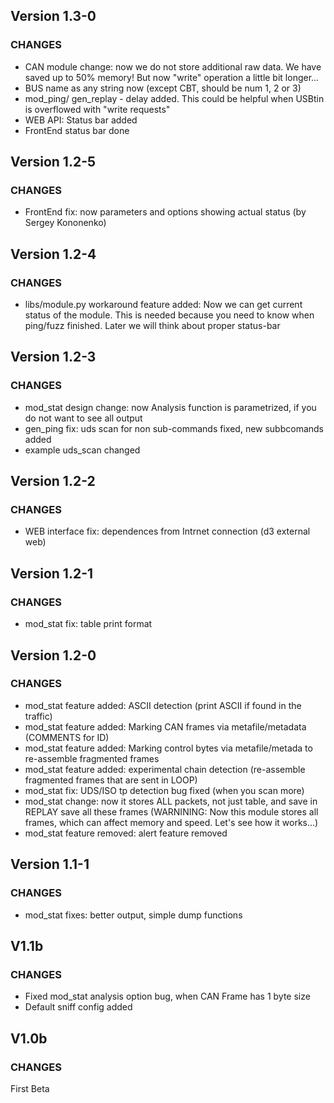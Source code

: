 ## Version 1.3-0
### CHANGES
 - CAN module change: now we do not store additional raw data. We have saved up to 50% memory! But now "write" operation a little bit longer...
 - BUS name as any string now (except CBT, should be num 1, 2 or 3)
 - mod_ping/ gen_replay - delay added. This could be helpful when USBtin is overflowed with "write requests"
 - WEB API: Status bar added
 - FrontEnd status bar done
 
## Version 1.2-5
### CHANGES
 - FrontEnd fix: now parameters and options showing actual status (by Sergey Kononenko)
 
## Version 1.2-4
### CHANGES
 - libs/module.py workaround feature added: Now we can get current status of the module. This is needed because you need to know when ping/fuzz finished. Later we will think about proper status-bar 
 
## Version 1.2-3
### CHANGES
 - mod_stat design change: now Analysis function is parametrized, if you do not want to see all output
 - gen_ping fix: uds scan for non sub-commands fixed, new subbcomands added
 - example uds_scan changed

## Version 1.2-2
### CHANGES
 - WEB interface fix: dependences from Intrnet connection (d3 external web) 

## Version 1.2-1
### CHANGES
 - mod_stat fix: table print format 

## Version 1.2-0
### CHANGES
 - mod_stat feature added: ASCII detection (print ASCII if found in the traffic)
 - mod_stat feature added: Marking CAN frames via metafile/metadata (COMMENTS for ID)
 - mod_stat feature added: Marking control bytes via metafile/metada  to re-assemble fragmented frames 
 - mod_stat feature added: experimental chain detection (re-assemble fragmented frames that are sent in LOOP)
 - mod_stat fix: UDS/ISO tp detection bug fixed (when you scan more)
 - mod_stat change: now it stores ALL packets, not just table, and save in REPLAY save all these frames (WARNINING: Now  this module stores all frames, which can affect memory and speed. Let's see how it works...)
 - mod_stat feature removed: alert feature removed
 

## Version 1.1-1
### CHANGES
 - mod_stat fixes: better output, simple dump functions

## V1.1b
### CHANGES
 - Fixed mod_stat analysis option bug, when CAN Frame has 1 byte size
 - Default sniff config added


## V1.0b
### CHANGES
First Beta

